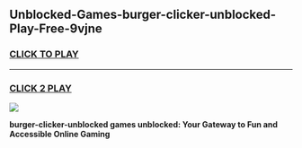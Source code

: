 
## Unblocked-Games-burger-clicker-unblocked-Play-Free-9vjne
<h3>
<a href="https://premium76.site?title=burger-clicker-unblocked&ref=10A">CLICK TO PLAY</a></h3>
<hr>

<h3>
<a href="https://premium76.site?title=burger-clicker-unblocked&ref=10A">CLICK 2 PLAY</a>
  
</h3>

<a href="https://premium76.site?title=burger-clicker-unblocked&ref=10A"><img src="https://clearcache.store/games.png"></a>


**burger-clicker-unblocked games unblocked: Your Gateway to Fun and Accessible Online Gaming**
